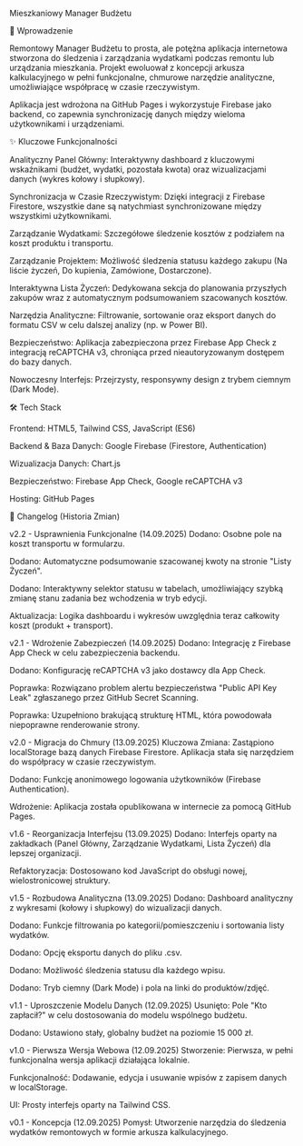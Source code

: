 Mieszkaniowy Manager Budżetu

🚀 Wprowadzenie

Remontowy Manager Budżetu to prosta, ale potężna aplikacja internetowa stworzona do śledzenia i zarządzania wydatkami podczas remontu lub urządzania mieszkania. Projekt ewoluował z koncepcji arkusza kalkulacyjnego w pełni funkcjonalne, chmurowe narzędzie analityczne, umożliwiające współpracę w czasie rzeczywistym.

Aplikacja jest wdrożona na GitHub Pages i wykorzystuje Firebase jako backend, co zapewnia synchronizację danych między wieloma użytkownikami i urządzeniami.


✨ Kluczowe Funkcjonalności

Analityczny Panel Główny: Interaktywny dashboard z kluczowymi wskaźnikami (budżet, wydatki, pozostała kwota) oraz wizualizacjami danych (wykres kołowy i słupkowy).

Synchronizacja w Czasie Rzeczywistym: Dzięki integracji z Firebase Firestore, wszystkie dane są natychmiast synchronizowane między wszystkimi użytkownikami.

Zarządzanie Wydatkami: Szczegółowe śledzenie kosztów z podziałem na koszt produktu i transportu.

Zarządzanie Projektem: Możliwość śledzenia statusu każdego zakupu (Na liście życzeń, Do kupienia, Zamówione, Dostarczone).

Interaktywna Lista Życzeń: Dedykowana sekcja do planowania przyszłych zakupów wraz z automatycznym podsumowaniem szacowanych kosztów.

Narzędzia Analityczne: Filtrowanie, sortowanie oraz eksport danych do formatu CSV w celu dalszej analizy (np. w Power BI).

Bezpieczeństwo: Aplikacja zabezpieczona przez Firebase App Check z integracją reCAPTCHA v3, chroniąca przed nieautoryzowanym dostępem do bazy danych.

Nowoczesny Interfejs: Przejrzysty, responsywny design z trybem ciemnym (Dark Mode).

🛠️ Tech Stack

Frontend: HTML5, Tailwind CSS, JavaScript (ES6)

Backend & Baza Danych: Google Firebase (Firestore, Authentication)

Wizualizacja Danych: Chart.js

Bezpieczeństwo: Firebase App Check, Google reCAPTCHA v3

Hosting: GitHub Pages

📜 Changelog (Historia Zmian)

v2.2 - Usprawnienia Funkcjonalne (14.09.2025)
Dodano: Osobne pole na koszt transportu w formularzu.

Dodano: Automatyczne podsumowanie szacowanej kwoty na stronie "Listy Życzeń".

Dodano: Interaktywny selektor statusu w tabelach, umożliwiający szybką zmianę stanu zadania bez wchodzenia w tryb edycji.

Aktualizacja: Logika dashboardu i wykresów uwzględnia teraz całkowity koszt (produkt + transport).

v2.1 - Wdrożenie Zabezpieczeń (14.09.2025)
Dodano: Integrację z Firebase App Check w celu zabezpieczenia backendu.

Dodano: Konfigurację reCAPTCHA v3 jako dostawcy dla App Check.

Poprawka: Rozwiązano problem alertu bezpieczeństwa "Public API Key Leak" zgłaszanego przez GitHub Secret Scanning.

Poprawka: Uzupełniono brakującą strukturę HTML, która powodowała niepoprawne renderowanie strony.

v2.0 - Migracja do Chmury (13.09.2025)
Kluczowa Zmiana: Zastąpiono localStorage bazą danych Firebase Firestore. Aplikacja stała się narzędziem do współpracy w czasie rzeczywistym.

Dodano: Funkcję anonimowego logowania użytkowników (Firebase Authentication).

Wdrożenie: Aplikacja została opublikowana w internecie za pomocą GitHub Pages.

v1.6 - Reorganizacja Interfejsu (13.09.2025)
Dodano: Interfejs oparty na zakładkach (Panel Główny, Zarządzanie Wydatkami, Lista Życzeń) dla lepszej organizacji.

Refaktoryzacja: Dostosowano kod JavaScript do obsługi nowej, wielostronicowej struktury.

v1.5 - Rozbudowa Analityczna (13.09.2025)
Dodano: Dashboard analityczny z wykresami (kołowy i słupkowy) do wizualizacji danych.

Dodano: Funkcje filtrowania po kategorii/pomieszczeniu i sortowania listy wydatków.

Dodano: Opcję eksportu danych do pliku .csv.

Dodano: Możliwość śledzenia statusu dla każdego wpisu.

Dodano: Tryb ciemny (Dark Mode) i pola na linki do produktów/zdjęć.

v1.1 - Uproszczenie Modelu Danych (12.09.2025)
Usunięto: Pole "Kto zapłacił?" w celu dostosowania do modelu wspólnego budżetu.

Dodano: Ustawiono stały, globalny budżet na poziomie 15 000 zł.

v1.0 - Pierwsza Wersja Webowa (12.09.2025)
Stworzenie: Pierwsza, w pełni funkcjonalna wersja aplikacji działająca lokalnie.

Funkcjonalność: Dodawanie, edycja i usuwanie wpisów z zapisem danych w localStorage.

UI: Prosty interfejs oparty na Tailwind CSS.

v0.1 - Koncepcja (12.09.2025)
Pomysł: Utworzenie narzędzia do śledzenia wydatków remontowych w formie arkusza kalkulacyjnego.
